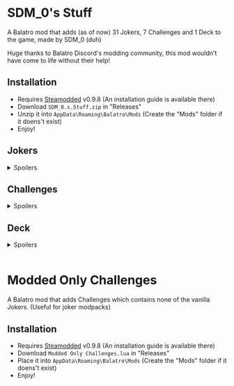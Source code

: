# SDM_0's Stuff

A Balatro mod that adds (as of now) 31 Jokers, 7 Challenges and 1 Deck to the game, made by SDM_0 (duh)

Huge thanks to Balatro Discord's modding community, this mod wouldn't have come to life without their help!

## Installation
- Requires [Steamodded](https://github.com/Steamopollys/Steamodded/) v0.9.8 (An installation guide is available there)
- Download `SDM_0.s.Stuff.zip` in "Releases"
- Unzip it into `AppData\Roaming\Balatro\Mods` (Create the "Mods" folder if it doens't exist)
- Enjoy!

## Jokers

<details>
  <summary>Spoilers</summary>
  <br>

  | Joker | Cost | Rarity | Effect | 
  | :---: | :---: | :---: | :---: |
  | ![Trance The Devil](./SDM_0's%20Stuff/assets/2x/j_sdm_trance_the_devil.png)<br><b>Trance The Devil</b> | 6 | Uncommon | X0.25 Mult per "Trance" or "The Devil" card used this run |
  | ![Burger](./SDM_0's%20Stuff/assets/2x/j_sdm_burger.png)<br><b>Burger</b> | 8 | Rare | +30 Chips, +10 Mult and x1.25 Mult for the next 4 rounds |
  | ![Bounciest Ball](./SDM_0's%20Stuff/assets/2x/j_sdm_bounciest_ball.png)<br><b>Bounciest Ball</b> | 5 | Common | This joker gains by +10 Chips everytime X hand is scored,<br>reset and change on different hand |
  | ![Lucky Joker](./SDM_0's%20Stuff/assets/2x/j_sdm_lucky_joker.png)<br><b>Lucky Joker</b> | 7 | Uncommon | Retrigger each played Lucky card 7 twice 2 additional times |
  | ![Iconic Icon](./SDM_0's%20Stuff/assets/2x/j_sdm_iconic_icon.png)<br><b>Iconic Icon</b> | 6 | Common | +4 Mult for each modified Aces in your full deck<br>(enhancement, seal, edition) |
  | ![Mult'N'Chips](./SDM_0's%20Stuff/assets/2x/j_sdm_mult_n_chips.png)<br><b>Mult'N'Chips</b> | 5 | Common | Scored Bonus cards gives +4 Mult,<br>scored Mult cards gives +30 Chips |
  | ![Moon Base](./SDM_0's%20Stuff/assets/2x/j_sdm_moon_base.png)<br><b>Moon Base</b> | 7 | Uncommon | Space Jokers each give +50 Chips<br>(Supernova, Space Joker, Constellation, Rocket, Satellite, Astronomer, Wandering Star, Reach The Stars, Afterburner (Ortolab), Blue Moon (Mika's Mod), Sentai Joker and Ternary System (Jank Jonklers), Big Bang (Fusion Joker)) |
  | ![Shareholder Joker](./SDM_0's%20Stuff/assets/2x/j_sdm_shareholder_joker.png)<br><b>Shareholder Joker</b> | 5 | Common | Earn between $1 and $8 at the end of round |
  | ![Magic Hands](./SDM_0's%20Stuff/assets/2x/j_sdm_magic_hands.png)<br><b>Magic Hands</b> | 6 | Uncommon | x3 Mult if the number of hands left + 1 is equal to<br>the amount of the most prevalent card<br>(ex: Four of a Kind on Hand 4, Full House on Hand 3) |
  | ![Tip Jar](./SDM_0's%20Stuff/assets/2x/j_sdm_tip_jar.png)<br><b>Tip Jar</b> | 6 | Uncommon | Earn your money's highest digit at the end of round |
  | ![Wandering Star](./SDM_0's%20Stuff/assets/2x/j_sdm_wandering_star.png)<br><b>Wandering Star</b>| 6 | Common | +3 Mult per Planet card sold |
  | ![Ouija Board](./SDM_0's%20Stuff/assets/2x/j_sdm_ouija_board.png)<br><b>Ouija Board</b> | 8 | Rare | After selling a Rare Joker, scoring a secret poker hand and using a spectral card,<br>sell this card for a Soul card<br>(Must have room) |
  | ![La Révolution](./SDM_0's%20Stuff/assets/2x/j_sdm_la_revolution.png)<br><b>La Révolution</b> | 8 | Rare | Upgrade winning poker hand by 1 if it contains no face cards |
  | ![Clown Bank](./SDM_0's%20Stuff/assets/2x/j_sdm_clown_bank.png)<br><b>Clown Bank</b> | 8 | Rare | When Blind is selected, this joker gains x0.25 Mult for $1,<br>increases price by $1 |
  | ![Furnace](./SDM_0's%20Stuff/assets/2x/j_sdm_furnace.png)<br><b>Furnace</b> | 8 | Uncommon | If first played card is a Steel / Gold card,<br>this joker destroys it and gains x0.5 Mult / $2 |
  | ![Warehouse](./SDM_0's%20Stuff/assets/2x/j_sdm_warehouse.png)<br><b>Warehouse</b> | 6 | Uncommon | +3 hand size, no consumable slots, lose $50 if sold |
  | ![Zombie Joker](./SDM_0's%20Stuff/assets/2x/j_sdm_zombie_joker.png)<br><b>Zombie Joker</b> | 4 | Common | 1 in 2 chance to create a Death card<br>when selling a card other than Death<br>(Must have room) |
  | ![Mystery Joker](./SDM_0's%20Stuff/assets/2x/j_sdm_mystery_joker.png)<br><b>Mystery Joker</b> | 6 | Common | When Boss Blind is defeated,<br>creates a Rare Joker tag |
  | ![Infinite Staircase](./SDM_0's%20Stuff/assets/2x/j_sdm_infinite_staircase.png)<br><b>Infinite Staircase</b> | 5 | Common | x2 Mult if scored hand contains<br>a numerical Straight without an Ace card  |
  | ![Ninja Joker](./SDM_0's%20Stuff/assets/2x/j_sdm_ninja_joker.png)<br><b>Ninja Joker</b> | 6 | Uncommon | When a card is destroyed, create a Negative tag,<br>reset on adding a playing card |
  | ![Reach The Stars](./SDM_0's%20Stuff/assets/2x/j_sdm_reach_the_stars.png)<br><b>Reach The Stars</b> | 5 | Common | Scoring X and Y cards this round creates a<br>random Planet card, changes at the end of round<br>(Must have room) |
  | ![Sword Of Damocles](./SDM_0's%20Stuff/assets/2x/j_sdm_sword_of_damocles.png)<br><b>Sword Of Damocles</b> | 5 | Uncommon | Doubles or destroys added Jokers <br>(Must have room) |
  | ![Property Damage](./SDM_0's%20Stuff/assets/2x/j_sdm_property_damage.png)<br><b>Property Damage</b> | 7 | Uncommon | Discarded Full House cards become Stone cards |
  | ![Rock'N'Roll](./SDM_0's%20Stuff/assets/2x/j_sdm_rock_n_roll.png)<br><b>Rock'N'Roll</b> | 6 | Uncommon | Retrigger all played Wild and Stone cards |
  | ![Contract](./SDM_0's%20Stuff/assets/2x/j_sdm_contract.png)<br><b>Contract</b> | 6 | Uncommon | X3 Mult, on selecting blind, register money.<br>If your money's out of range, destroy this joker card |
  | ![Cupidon](./SDM_0's%20Stuff/assets/2x/j_sdm_cupidon.png)<br><b>Cupidon</b> | 5 | Common | +15 Mult if scored hand contains<br>a King and Queen card of the same suit |
  | ![Pizza](./SDM_0's%20Stuff/assets/2x/j_sdm_pizza.png)<br><b>Pizza</b> | 5 | Common | When selecting Blind, +4 hands, reduces by 1 every round |
  | ![Treasure Chest](./SDM_0's%20Stuff/assets/2x/j_sdm_treasure_chest.png)<br><b>Treasure Chest</b> | 4 | Common | Gains $2 of sell value per consumable sold |
  | ![Bullet Train](./SDM_0's%20Stuff/assets/2x/j_sdm_bullet_train.png)<br><b>Bullet Train</b> | 6 | Common | +150 Chips on your first hand if no discards were used this round |
  | ![Chaos Theory](./SDM_0's%20Stuff/assets/2x/j_sdm_chaos_theory.png)<br><b>Chaos Theory</b> | 8 | Rare | +2 Chips per existing numerical value<br>(Except round score, score goal, hand level and descriptions) |
  | ![Archibald](./SDM_0's%20Stuff/assets/2x/j_sdm_archibald_compact.png)<br><b>Archibald</b> | 20 | Legendary | On Joker added, creates a Negative copy<br>(Occurs 5 times, Negative copy starts selling for $0) |
</details>

## Challenges

<details>
  <summary>Spoilers</summary>

  ### Devil's Deal:
  Start with the joker "Trance the Devil", "Trance" and "The Devil" tarot cards, but those advantages comes at a cost...

  ### Scientific Downfall
  Start with the joker "La Révolution", all planet and level-up themed cards are banned

  ### A Plumber's Hassle
  Start with the joker "Infinite Staircase" and "Runner", 4 joker slots, 3 hands and extra hands items are banned

  ### Spare Change
  Start with the joker "Clown Bank" and "Tip Jar", earn no interest money nor extra hands money, most money items are banned

  ### Rock Smash
  Start with the joker "Property Damage" and "Rock'N'Roll", 4 joker slots, "Lovers", "Tower" tarot" and "Marble Joker" joker banned

  ### Dionysius' Burden
  Start with the joker "Sword Of Damocles"

  ### Archifoolery
  Start with the negative Joker "Archibald", 1 joker slot
</details>

## Deck

<details>
  <summary>Spoilers</summary>

  ### SDM_0's Deck
  Start with 2 random non-legendary eternal SDM_0's Stuff jokers
</details>
<br>

# Modded Only Challenges

A Balatro mod that adds Challenges which contains none of the vanilla Jokers. (Useful for joker modpacks)

## Installation
- Requires [Steamodded](https://github.com/Steamopollys/Steamodded/) v0.9.8 (An installation guide is available there)
- Download `Modded Only Challenges.lua` in "Releases"
- Place it into `AppData\Roaming\Balatro\Mods` (Create the "Mods" folder if it doens't exist)
- Enjoy!
